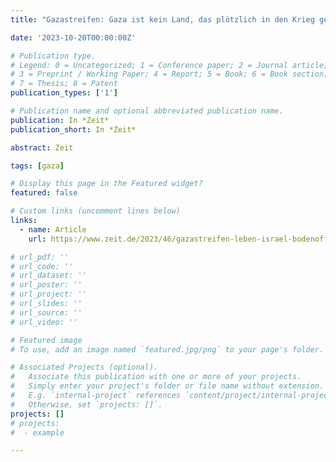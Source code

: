 ```yaml
---
title: "Gazastreifen: Gaza ist kein Land, das plötzlich in den Krieg gestürzt wurde | ZEIT ONLINE"

date: '2023-10-20T00:00:00Z'

# Publication type.
# Legend: 0 = Uncategorized; 1 = Conference paper; 2 = Journal article;
# 3 = Preprint / Working Paper; 4 = Report; 5 = Book; 6 = Book section;
# 7 = Thesis; 8 = Patent
publication_types: ['1']

# Publication name and optional abbreviated publication name.
publication: In *Zeit*
publication_short: In *Zeit*

abstract: Zeit

tags: [gaza]

# Display this page in the Featured widget?
featured: false

# Custom links (uncomment lines below)
links:
  - name: Article
    url: https://www.zeit.de/2023/46/gazastreifen-leben-israel-bodenoffensive-hamas/seite-2

# url_pdf: ''
# url_code: ''
# url_dataset: ''
# url_poster: ''
# url_project: ''
# url_slides: ''
# url_source: ''
# url_video: ''

# Featured image
# To use, add an image named `featured.jpg/png` to your page's folder.

# Associated Projects (optional).
#   Associate this publication with one or more of your projects.
#   Simply enter your project's folder or file name without extension.
#   E.g. `internal-project` references `content/project/internal-project/index.md`.
#   Otherwise, set `projects: []`.
projects: []
# projects:
#  - example

---
```

